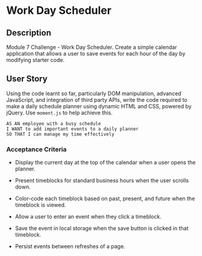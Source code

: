 # Work Day Scheduler

## Description

Module 7 Challenge - Work Day Scheduler. Create a simple calendar application that allows a user to save events for each hour of the day by modifying starter code.

## User Story

Using the code learnt so far, particularly DOM manipulation, advanced JavaScript, and integration of third party APIs, write the code required to make a daily schedule planner using dynamic HTML and CSS, powered by jQuery. Use `moment.js` to help achieve this.

```
AS AN employee with a busy schedule
I WANT to add important events to a daily planner
SO THAT I can manage my time effectively
```

### Acceptance Criteria

* Display the current day at the top of the calendar when a user opens the planner.

* Present timeblocks for standard business hours when the user scrolls down.

* Color-code each timeblock based on past, present, and future when the timeblock is viewed.

* Allow a user to enter an event when they click a timeblock.

* Save the event in local storage when the save button is clicked in that timeblock.

* Persist events between refreshes of a page.


